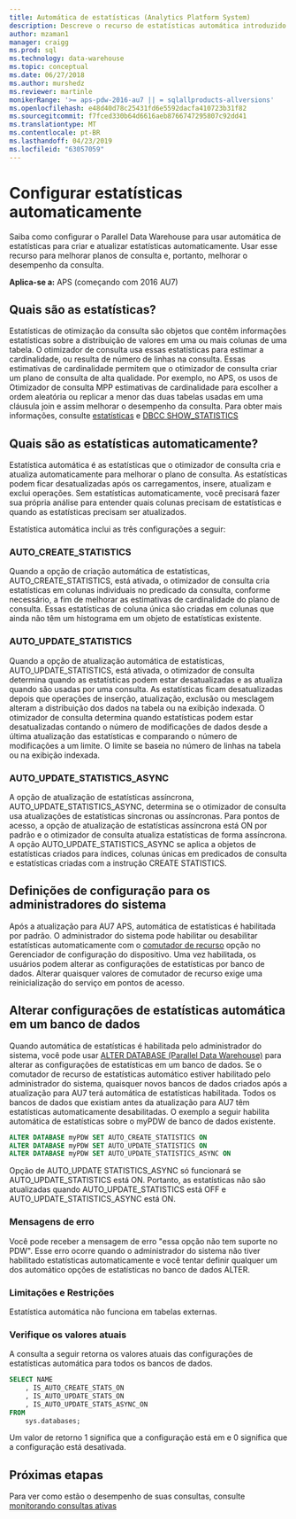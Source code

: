 ```yaml
---
title: Automática de estatísticas (Analytics Platform System)
description: Descreve o recurso de estatísticas automática introduzido no Analytics Platform System AU7.
author: mzaman1
manager: craigg
ms.prod: sql
ms.technology: data-warehouse
ms.topic: conceptual
ms.date: 06/27/2018
ms.author: murshedz
ms.reviewer: martinle
monikerRange: '>= aps-pdw-2016-au7 || = sqlallproducts-allversions'
ms.openlocfilehash: e48d40d78c25431fd6e5592dacfa410723b31f82
ms.sourcegitcommit: f7fced330b64d6616aeb8766747295807c92dd41
ms.translationtype: MT
ms.contentlocale: pt-BR
ms.lasthandoff: 04/23/2019
ms.locfileid: "63057059"
---
```

# <a name="configure-auto-statistics"></a>Configurar estatísticas automaticamente

Saiba como configurar o Parallel Data Warehouse para usar automática de estatísticas para criar e atualizar estatísticas automaticamente.  Usar esse recurso para melhorar planos de consulta e, portanto, melhorar o desempenho da consulta.

**Aplica-se a:** APS (começando com 2016 AU7)

## <a name="what-are-statistics"></a>Quais são as estatísticas?
Estatísticas de otimização da consulta são objetos que contêm informações estatísticas sobre a distribuição de valores em uma ou mais colunas de uma tabela. O otimizador de consulta usa essas estatísticas para estimar a cardinalidade, ou resulta de número de linhas na consulta. Essas estimativas de cardinalidade permitem que o otimizador de consulta criar um plano de consulta de alta qualidade. Por exemplo, no APS, os usos de Otimizador de consulta MPP estimativas de cardinalidade para escolher a ordem aleatória ou replicar a menor das duas tabelas usadas em uma cláusula join e assim melhorar o desempenho da consulta.  Para obter mais informações, consulte [estatísticas](../relational-databases/statistics/statistics.md) e [DBCC SHOW_STATISTICS](../t-sql/database-console-commands/dbcc-show-statistics-transact-sql.md)

## <a name="what-are-auto-statistics"></a>Quais são as estatísticas automaticamente?
Estatística automática é as estatísticas que o otimizador de consulta cria e atualiza automaticamente para melhorar o plano de consulta. As estatísticas podem ficar desatualizadas após os carregamentos, insere, atualizam e exclui operações. Sem estatísticas automaticamente, você precisará fazer sua própria análise para entender quais colunas precisam de estatísticas e quando as estatísticas precisam ser atualizados.

Estatística automática inclui as três configurações a seguir: 

### <a name="autocreatestatistics"></a>AUTO_CREATE_STATISTICS
Quando a opção de criação automática de estatísticas, AUTO_CREATE_STATISTICS, está ativada, o otimizador de consulta cria estatísticas em colunas individuais no predicado da consulta, conforme necessário, a fim de melhorar as estimativas de cardinalidade do plano de consulta. Essas estatísticas de coluna única são criadas em colunas que ainda não têm um histograma em um objeto de estatísticas existente.

### <a name="autoupdatestatistics"></a>AUTO_UPDATE_STATISTICS 
Quando a opção de atualização automática de estatísticas, AUTO_UPDATE_STATISTICS, está ativada, o otimizador de consulta determina quando as estatísticas podem estar desatualizadas e as atualiza quando são usadas por uma consulta. As estatísticas ficam desatualizadas depois que operações de inserção, atualização, exclusão ou mesclagem alteram a distribuição dos dados na tabela ou na exibição indexada. O otimizador de consulta determina quando estatísticas podem estar desatualizadas contando o número de modificações de dados desde a última atualização das estatísticas e comparando o número de modificações a um limite. O limite se baseia no número de linhas na tabela ou na exibição indexada.

### <a name="autoupdatestatisticsasync"></a>AUTO_UPDATE_STATISTICS_ASYNC
A opção de atualização de estatísticas assíncrona, AUTO_UPDATE_STATISTICS_ASYNC, determina se o otimizador de consulta usa atualizações de estatísticas síncronas ou assíncronas. Para pontos de acesso, a opção de atualização de estatísticas assíncrona está ON por padrão e o otimizador de consulta atualiza estatísticas de forma assíncrona. A opção AUTO_UPDATE_STATISTICS_ASYNC se aplica a objetos de estatísticas criados para índices, colunas únicas em predicados de consulta e estatísticas criadas com a instrução CREATE STATISTICS.

## <a name="configuration-settings-for-system-administrators"></a>Definições de configuração para os administradores do sistema
Após a atualização para AU7 APS, automática de estatísticas é habilitada por padrão. O administrador do sistema pode habilitar ou desabilitar estatísticas automaticamente com o [comutador de recurso](appliance-feature-switch.md) opção no Gerenciador de configuração do dispositivo.  Uma vez habilitada, os usuários podem alterar as configurações de estatísticas por banco de dados.
Alterar quaisquer valores de comutador de recurso exige uma reinicialização do serviço em pontos de acesso.

## <a name="change-auto-statistics-settings-on-a-database"></a>Alterar configurações de estatísticas automática em um banco de dados
Quando automática de estatísticas é habilitada pelo administrador do sistema, você pode usar [ALTER DATABASE (Parallel Data Warehouse)](../t-sql/statements/alter-database-transact-sql.md?tabs=sqlpdw) para alterar as configurações de estatísticas em um banco de dados. Se o comutador de recurso de estatísticas automático estiver habilitado pelo administrador do sistema, quaisquer novos bancos de dados criados após a atualização para AU7 terá automática de estatísticas habilitada. Todos os bancos de dados que existiam antes da atualização para AU7 têm estatísticas automaticamente desabilitadas. O exemplo a seguir habilita automática de estatísticas sobre o myPDW de banco de dados existente.

```sql
ALTER DATABASE myPDW SET AUTO_CREATE_STATISTICS ON
ALTER DATABASE myPDW SET AUTO_UPDATE_STATISTICS ON 
ALTER DATABASE myPDW SET AUTO_UPDATE_STATISTICS_ASYNC ON
```
 
Opção de AUTO_UPDATE STATISTICS_ASYNC só funcionará se AUTO_UPDATE_STATISTICS está ON.  Portanto, as estatísticas não são atualizadas quando AUTO_UPDATE_STATISTICS está OFF e AUTO_UPDATE_STATISTICS_ASYNC está ON. 

### <a name="error-messages"></a>Mensagens de erro
Você pode receber a mensagem de erro "essa opção não tem suporte no PDW".  Esse erro ocorre quando o administrador do sistema não tiver habilitado estatísticas automaticamente e você tentar definir qualquer um dos automático opções de estatísticas no banco de dados ALTER. 

### <a name="limitations-and-restrictions"></a>Limitações e Restrições
Estatística automática não funciona em tabelas externas. 

### <a name="check-the-current-values"></a>Verifique os valores atuais
A consulta a seguir retorna os valores atuais das configurações de estatísticas automática para todos os bancos de dados.

```sql
SELECT NAME
    , IS_AUTO_CREATE_STATS_ON 
    , IS_AUTO_UPDATE_STATS_ON
    , IS_AUTO_UPDATE_STATS_ASYNC_ON
FROM
    sys.databases;
```

Um valor de retorno 1 significa que a configuração está em e 0 significa que a configuração está desativada. 

## <a name="next-steps"></a>Próximas etapas
Para ver como estão o desempenho de suas consultas, consulte [monitorando consultas ativas](monitoring-active-queries.md)
